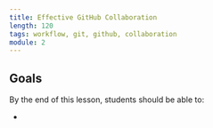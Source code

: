 ```yaml
---
title: Effective GitHub Collaboration
length: 120
tags: workflow, git, github, collaboration
module: 2
---
```


## Goals

By the end of this lesson, students should be able to:

* 